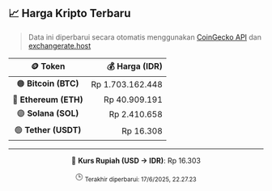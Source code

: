 

<!-- HARGA_KRIPTO -->
## 📈 Harga Kripto Terbaru

> Data ini diperbarui secara otomatis menggunakan [CoinGecko API](https://www.coingecko.com/) dan [exchangerate.host](https://exchangerate.host/)

<div align="center">

| 🪙 Token | 💰 Harga (IDR) |
|:------:|---------------:|
| 🟠 **Bitcoin (BTC)**   | Rp 1.703.162.448 |
| 🔵 **Ethereum (ETH)**  | Rp 40.909.191 |
| 🟣 **Solana (SOL)**    | Rp 2.410.658 |
| 🟢 **Tether (USDT)**   | Rp 16.308 |

---

💱 **Kurs Rupiah (USD → IDR)**: Rp 16.303

🕒 <sub>Terakhir diperbarui: 17/6/2025, 22.27.23</sub>

</div>
<!-- /HARGA_KRIPTO -->
